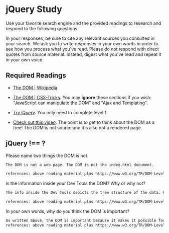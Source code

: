 # jQuery Study

Use your favorite search engine and the provided readings to research and
respond to the following questions.

In your responses, be sure to cite any relevant sources you consulted in your
search. We ask you to write responses in your own words in order to see how you
process what you've read. Please do not respond with direct quotes from source
material. Instead, digest what you've read and repeat it in your own voice.

## Required Readings

-   [The DOM | Wikipedia](https://en.wikipedia.org/wiki/Document_Object_Model)

-   [The DOM | CSS-Tricks](https://css-tricks.com/dom/). You may **ignore**
    these sections if you wish: "JavaScript can manipulate the DOM" and "Ajax
    and Templating".

-   [Try jQuery](http://try.jquery.com/). You only need to complete level 1.

-   [Check out this video](https://www.youtube.com/watch?v=n1cKlKM3jYI). The
point is to get to think about the DOM as a tree! The DOM is not source and
it's also not a rendered page.

## jQuery !== ?

Please name two things the DOM is not.

```md
The DOM is not a web page. The DOM is not the index.html document.

references: above reading material plus https://www.w3.org/TR/DOM-Level-2-Core/introduction.html
```

Is the information inside your Dev Tools the DOM? Why or why not?

```md
The info inside the Dev Tools depicts the tree structure of the data. However the DOM makes the HMTL document accessible to the user for object oriented programming.

references: above reading material plus https://www.w3.org/TR/DOM-Level-2-Core/introduction.html
```

In your own words, why do you think the DOM is important?

```md
As written above, the DOM is important because it makes it possible for me manipulate the HTML and CSS with javascript.
references: above reading material plus https://www.w3.org/TR/DOM-Level-2-Core/introduction.html
```
